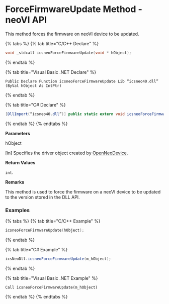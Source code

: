# ForceFirmwareUpdate Method - neoVI API

This method forces the firmware on neoVI device to be updated.

{% tabs %}
{% tab title="C/C++ Declare" %}
```cpp
void _stdcall icsneoForceFirmwareUpdate(void * hObject);
```
{% endtab %}

{% tab title="Visual Basic .NET Declare" %}
```vbnet
Public Declare Function icsneoForceFirmwareUpdate Lib “icsneo40.dll” (ByVal hObject As IntPtr)
```
{% endtab %}

{% tab title="C# Declare" %}
```csharp
[DllImport(“icsneo40.dll”)] public static extern void icsneoForceFirmwareUpdate(IntPtr hObject);
```
{% endtab %}
{% endtabs %}

**Parameters**

hObject

\[in] Specifies the driver object created by [OpenNeoDevice](../../basic-functions-overview-intrepidcs-api/openneodevice-method-intrepidcs-api.md).

**Return Values**

`int`.

**Remarks**

This method is used to force the firmware on a neoVI device to be updated to the version stored in the DLL API.

### Examples

{% tabs %}
{% tab title="C/C++ Example" %}
```cpp
icsneoForceFirmwareUpdate(hObject);
```
{% endtab %}

{% tab title="C# Example" %}
```csharp
icsNeoDll.icsneoForceFirmwareUpdate(m_hObject);
```
{% endtab %}

{% tab title="Visual Basic .NET Example" %}
```vbnet
Call icsneoForceFirmwareUpdate(m_hObject)
```
{% endtab %}
{% endtabs %}
